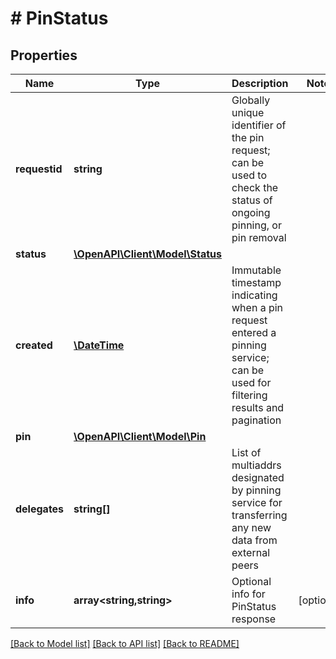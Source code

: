# # PinStatus

## Properties

Name | Type | Description | Notes
------------ | ------------- | ------------- | -------------
**requestid** | **string** | Globally unique identifier of the pin request; can be used to check the status of ongoing pinning, or pin removal |
**status** | [**\OpenAPI\Client\Model\Status**](Status.md) |  |
**created** | [**\DateTime**](\DateTime.md) | Immutable timestamp indicating when a pin request entered a pinning service; can be used for filtering results and pagination |
**pin** | [**\OpenAPI\Client\Model\Pin**](Pin.md) |  |
**delegates** | **string[]** | List of multiaddrs designated by pinning service for transferring any new data from external peers |
**info** | **array<string,string>** | Optional info for PinStatus response | [optional]

[[Back to Model list]](../../README.md#models) [[Back to API list]](../../README.md#endpoints) [[Back to README]](../../README.md)
